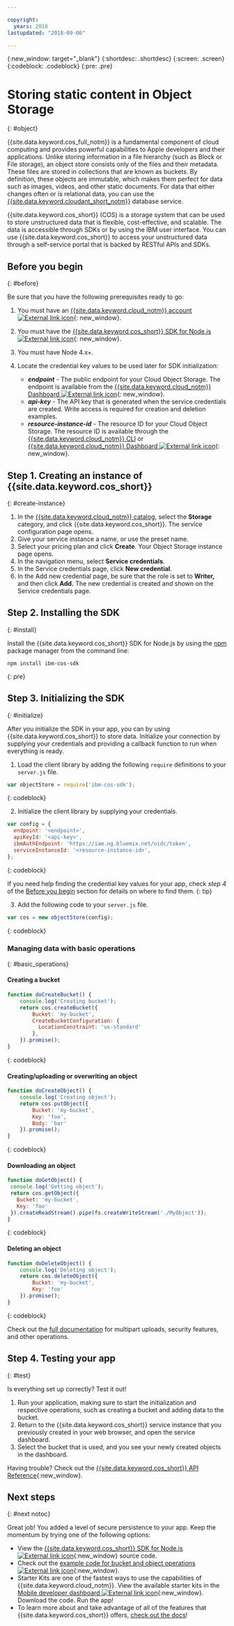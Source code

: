 ```yaml
---

copyright:
  years: 2018
lastupdated: "2018-09-06"

---
```

{:new_window: target="_blank"}
{:shortdesc: .shortdesc}
{:screen: .screen}
{:codeblock: .codeblock}
{:pre: .pre}

# Storing static content in Object Storage
{: #object}

<!-- Sample Code for the SDK: https://github.com/ibm/ibm-cos-sdk-js#example-code -->

<!-- More sample code: https://console.bluemix.net/docs/services/cloud-object-storage/libraries/node.html#using-node-js -->

<!-- Object storage tutorial under the Storing and sharing data topicgroup:
https://console.bluemix.net/docs/services/cloud-object-storage/about-cos.html#about-ibm-cloud-object-storage -->

{{site.data.keyword.cos_full_notm}} is a fundamental component of cloud computing and provides powerful capabilities to Apple developers and their applications. Unlike storing information in a file hierarchy (such as Block or File storage), an object store consists only of the files and their metadata. These files are stored in collections that are known as buckets. By definition, these objects are immutable, which makes them perfect for data such as images, videos, and other static documents. For data that either changes often or is relational data, you can use the [{{site.data.keyword.cloudant_short_notm}}](/docs/node/cloudant.html) database service.

{{site.data.keyword.cos_short}} (COS) is a storage system that can be used to store unstructured data that is flexible, cost-effective, and scalable. The data is accessible through SDKs or by using the IBM user interface. You can use {{site.data.keyword.cos_short}} to access your unstructured data through a self-service portal that is backed by RESTful APIs and SDKs.

## Before you begin
{: #before}

Be sure that you have the following prerequisites ready to go:
1. You must have an [{{site.data.keyword.cloud_notm}} account ![External link icon](../icons/launch-glyph.svg "External link icon")](https://console.bluemix.net/registration/?target=%2Fdeveloper%2Fappservice%2Fcreate-app){: new_window}.
2. You must have the [{{site.data.keyword.cos_short}} SDK for Node.js ![External link icon](../icons/launch-glyph.svg "External link icon")](https://github.com/ibm/ibm-cos-sdk-js){: new_window}.
3. You must have Node 4.x+.
4. Locate the credential key values to be used later for SDK initialization:

    * _**endpoint**_ - The public endpoint for your Cloud Object Storage. The endpoint is available from the [{{site.data.keyword.cloud_notm}} Dashboard ![External link icon](../icons/launch-glyph.svg "External link icon")](https://console.bluemix.net/dashboard/apps){: new_window}.
    * _**api-key**_ - The API key that is generated when the service credentials are created. Write access is required for creation and deletion examples.
    * _**resource-instance-id**_ - The resource ID for your Cloud Object Storage. The resource ID is available through the [{{site.data.keyword.cloud_notm}} CLI](../cli/index.html) or [{{site.data.keyword.cloud_notm}} Dashboard ![External link icon](../icons/launch-glyph.svg "External link icon")](https://console.bluemix.net/dashboard/apps){: new_window}.

## Step 1. Creating an instance of {{site.data.keyword.cos_short}}
{: #create-instance}

1. In the [{{site.data.keyword.cloud_notm}} catalog](https://console.bluemix.net/catalog/), select the **Storage** category, and click {{site.data.keyword.cos_short}}. The service configuration page opens.
2. Give your service instance a name, or use the preset name.
3. Select your pricing plan and click **Create**. Your Object Storage instance page opens.
4. In the navigation menu, select **Service credentials**.
5. In the Service credentials page, click **New credential**.
6. In the Add new credential page, be sure that the role is set to **Writer,** and then click **Add.** The new credential is created and shown on the Service credentials page.

## Step 2. Installing the SDK
{: #install}

Install the {{site.data.keyword.cos_short}} SDK for Node.js by using the [npm](https://nodejs.org/) package manager from the command line:
```
npm install ibm-cos-sdk
```
{: pre}

## Step 3. Initializing the SDK
{: #initialize}

After you initialize the SDK in your app, you can by using {{site.data.keyword.cos_short}} to store data. Initialize your connection by supplying your credentials and providing a callback function to run when everything is ready.

1. Load the client library by adding the following `require` definitions to your `server.js` file.
  ```js
  var objectStore = require('ibm-cos-sdk');
  ```
  {: codeblock}

2. Initialize the client library by supplying your credentials.
  ```js
  var config = {
    endpoint: '<endpoint>',
    apiKeyId: '<api-key>',
    ibmAuthEndpoint: 'https://iam.ng.bluemix.net/oidc/token',
    serviceInstanceId: '<resource-instance-id>',
  };
  ```
  {: codeblock}

  If you need help finding the credential key values for your app, check *step 4* of the [Before you begin](object_storage.html#before) section for details on where to find them.
  {: tip}

3. Add the following code to your `server.js` file.
  ```js
  var cos = new objectStore(config);
  ```
  {: codeblock}

### Managing data with basic operations
{: #basic_operations}
<!--Borrowed from https://github.com/ibm/ibm-cos-sdk-js#example-code-->

#### Creating a bucket
```js
function doCreateBucket() {
    console.log('Creating bucket');
    return cos.createBucket({
        Bucket: 'my-bucket',
        CreateBucketConfiguration: {
          LocationConstraint: 'us-standard'
        },
    }).promise();
}
```
{: codeblock}

#### Creating/uploading or overwriting an object
```js
function doCreateObject() {
    console.log('Creating object');
    return cos.putObject({
        Bucket: 'my-bucket',
        Key: 'foo',
        Body: 'bar'
    }).promise();
}
```
{: codeblock}

#### Downloading an object
<!-- Verify this snippet with Nick when he returns from vacation -->
```js
function doGetObject() {
 console.log('Getting object');
 return cos.getObject({
   Bucket: 'my-bucket',
   Key: 'foo'
 }).createReadStream().pipe(fs.createWriteStream('./MyObject'));
}
```
{: codeblock}

#### Deleting an object
```js
function doDeleteObject() {
    console.log('Deleting object');
    return cos.deleteObject({
        Bucket: 'my-bucket',
        Key: 'foo'
    }).promise();
}
```
{: codeblock}

Check out the [full documentation](/docs/services/cloud-object-storage/libraries/node.html#using-node-js) for multipart uploads, security features, and other operations.

## Step 4. Testing your app
{: #test}

Is everything set up correctly? Test it out!

1. Run your application, making sure to start the initialization and respective operations, such as creating a bucket and adding data to the bucket.
2. Return to the {{site.data.keyword.cos_short}} service instance that you previously created in your web browser, and open the service dashboard.
3. Select the bucket that is used, and you see your newly created objects in the dashboard.

Having trouble? Check out the [{{site.data.keyword.cos_short}} API Reference](/docs/services/cloud-object-storage/api-reference/about-api.html){:new_window}.

## Next steps
{: #next notoc}

Great job! You added a level of secure persistence to your app. Keep the momentum by trying one of the following options:

* View the [{{site.data.keyword.cos_short}} SDK for Node.js ![External link icon](../icons/launch-glyph.svg "External link icon")](https://github.com/ibm/ibm-cos-sdk-js){:new_window} source code.
* Check out the [example code for bucket and object operations ![External link icon](../icons/launch-glyph.svg "External link icon")](https://github.com/ibm/ibm-cos-sdk-js#example-code){:new_window}.
* Starter Kits are one of the fastest ways to use the capabilities of {{site.data.keyword.cloud_notm}}. View the available starter kits in the [Mobile developer dashboard ![External link icon](../icons/launch-glyph.svg "External link icon")](https://console.bluemix.net/developer/mobile/dashboard){:new_window}. Download the code. Run the app!
* To learn more about and take advantage of all of the features that {{site.data.keyword.cos_short}} offers, [check out the docs](/docs/services/cloud-object-storage/about-cos.html)!